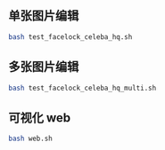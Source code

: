 ## 单张图片编辑
```bash
bash test_facelock_celeba_hq.sh
```

## 多张图片编辑
```bash
bash test_facelock_celeba_hq_multi.sh
```

## 可视化 web
```bash
bash web.sh
```